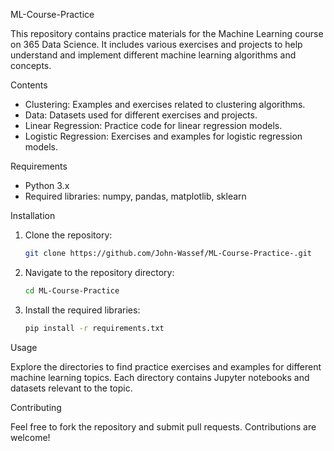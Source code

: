 
ML-Course-Practice

This repository contains practice materials for the Machine Learning course on 365 Data Science. It includes various exercises and projects to help understand and implement different machine learning algorithms and concepts.

Contents

- Clustering: Examples and exercises related to clustering algorithms.
- Data: Datasets used for different exercises and projects.
- Linear Regression: Practice code for linear regression models.
- Logistic Regression: Exercises and examples for logistic regression models.

Requirements

- Python 3.x
- Required libraries: numpy, pandas, matplotlib, sklearn

Installation

1. Clone the repository:
    ```bash
    git clone https://github.com/John-Wassef/ML-Course-Practice-.git
    ```
2. Navigate to the repository directory:
    ```bash
    cd ML-Course-Practice
    ```
3. Install the required libraries:
    ```bash
    pip install -r requirements.txt
    ```

Usage

Explore the directories to find practice exercises and examples for different machine learning topics. Each directory contains Jupyter notebooks and datasets relevant to the topic.

Contributing

Feel free to fork the repository and submit pull requests. Contributions are welcome!
